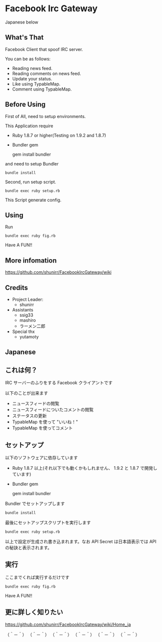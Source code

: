 # Facebook Irc Gateway

Japanese below

## What's That
Facebook Client that spoof IRC server.

You can be as follows:

- Reading news feed.
- Reading comments on news feed.
- Update your status.
- Like using TypableMap.
- Comment using TypableMap.

## Before Using
First of All, need to setup environments.

This Application require

- Ruby 1.8.7 or higher(Testing on 1.9.2 and 1.8.7)
- Bundler gem

    gem install bundler

and need to setup Bundler

    bundle install

Second, run setup script.

    bundle exec ruby setup.rb

This Script generate config.

## Using
Run

    bundle exec ruby fig.rb

Have A FUN!!

## More infomation

https://github.com/shunirr/FacebookIrcGateway/wiki

## Credits
- Project Leader:
  - shunirr
- Assistants
  - ssig33
  - mashiro
  - ラーメン二郎
- Special thx
  - yutamoty

## Japanese
## これは何？
IRC サーバーのふりをする Facebook クライアントです

以下のことが出来ます

- ニュースフィードの閲覧
- ニュースフィードについたコメントの閲覧
- ステータスの更新
- TypableMap を使って "いいね！"
- TypableMap を使ってコメント

## セットアップ
以下のソフトウェアに依存しています

- Ruby 1.8.7 以上(それ以下でも動くかもしれません、 1.9.2 と 1.8.7 で開発しています)
- Bundler gem

    gem install bundler

Bundler でセットアップします

    bundle install

最後にセットアップスクリプトを実行します

    bundle exec ruby setup.rb

以上で設定が生成され書き込まれます。なお API Secret は日本語表示では API の秘訣と表示されます。

## 実行
ここまでくれば実行するだけです

    bundle exec ruby fig.rb

Have A FUN!!

## 更に詳しく知りたい

https://github.com/shunirr/FacebookIrcGateway/wiki/Home_ja

（＾－＾）
（＾－＾）
（＾－＾）
（＾－＾）
（＾－＾）
（＾－＾）

